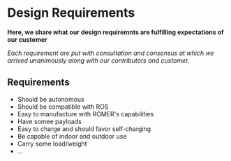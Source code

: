# Design Requirements

**Here, we share what our design requiremnts are fulfilling expectations of our customer**

_Each requirement are put with consultation and consensus at which we arrived unanimously along with our contributors and customer._

## Requirements

- Should be autonomous
- Should be compatible with ROS
- Easy to manufacture with ROMER's capabilities
- Have somee payloads
- Easy to charge and should favor self-charging
- Be capable of indoor and outdoor use
- Carry some load/weight
- ...

